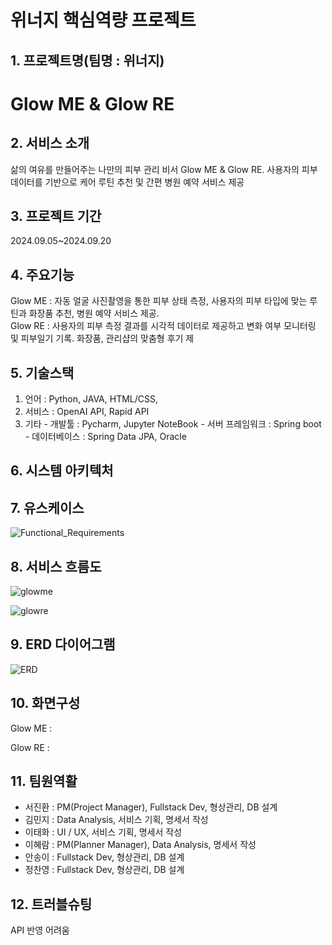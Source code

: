 # 위너지 핵심역량 프로젝트

## 1. 프로젝트명(팀명 : 위너지)

# Glow ME & Glow RE

## 2. 서비스 소개

삶의 여유를 만들어주는 나만의 피부 관리 비서 Glow ME & Glow RE. 
사용자의 피부 데이터를 기반으로 케어 루틴 추천 및 간편 병원 예약 서비스 제공

## 3. 프로젝트 기간

2024.09.05~2024.09.20

## 4. 주요기능

Glow ME : 자동 얼굴 사진촬영을 통한 피부 상태 측정, 사용자의 피부 타입에 맞는 루틴과 화장품 추천, 병원 예약 서비스 제공.   
Glow RE : 사용자의 피부 측정 결과를 시각적 데이터로 제공하고 변화 여부 모니터링 및 피부일기 기록. 화장품, 관리샵의 맞춤형 후기 제

## 5. 기술스택
1) 언어 : Python, JAVA, HTML/CSS,
2) 서비스 : OpenAI API, Rapid API
3) 기타 - 개발툴 : Pycharm, Jupyter NoteBook
       - 서버 프레임워크 : Spring boot
       - 데이터베이스 : Spring Data JPA, Oracle

## 6. 시스템 아키텍처

## 7. 유스케이스

![Functional_Requirements](https://github.com/user-attachments/assets/fb5060f0-a5f8-495f-bd11-e3882334c68e)


## 8. 서비스 흐름도

![glowme](https://github.com/user-attachments/assets/c72b3f4d-9848-48ee-b7b9-a726bd673cb6)

![glowre](https://github.com/user-attachments/assets/950d7864-81d4-40ee-b794-b5f210ff20cb)


## 9. ERD 다이어그램

![ERD](https://github.com/user-attachments/assets/ba16f4b1-707b-4c54-8b68-0ed59444e170)


## 10. 화면구성

Glow ME :

Glow RE :

## 11. 팀원역활

- 서진환 : PM(Project Manager), Fullstack Dev, 형상관리, DB 설계
- 김민지 : Data Analysis, 서비스 기획, 명세서 작성
- 이태화 : UI / UX, 서비스 기획, 명세서 작성
- 이혜람 : PM(Planner Manager), Data Analysis, 명세서 작성
- 안송이 : Fullstack Dev, 형상관리, DB 설계
- 정찬영 : Fullstack Dev, 형상관리, DB 설계

## 12. 트러블슈팅

API 반영 어려움


